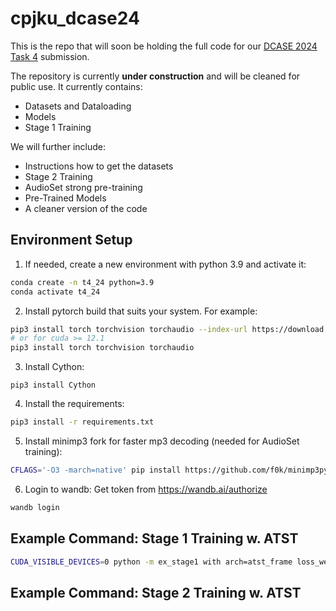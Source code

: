 # cpjku_dcase24

This is the repo that will soon be holding the full code for our [DCASE 2024 Task 4](https://dcase.community/challenge2024/task-sound-event-detection-with-heterogeneous-training-dataset-and-potentially-missing-labels) submission.

The repository is currently **under construction** and will be cleaned for public use. It currently contains:
* Datasets and Dataloading
* Models
* Stage 1 Training

We will further include:
* Instructions how to get the datasets
* Stage 2 Training
* AudioSet strong pre-training
* Pre-Trained Models
* A cleaner version of the code

## Environment Setup

1. If needed, create a new environment with python 3.9 and activate it:

```bash
conda create -n t4_24 python=3.9
conda activate t4_24
 ```

2. Install pytorch build that suits your system. For example:

```bash
pip3 install torch torchvision torchaudio --index-url https://download.pytorch.org/whl/cu118
# or for cuda >= 12.1
pip3 install torch torchvision torchaudio 
```

3. Install Cython:

```
pip3 install Cython
```

4. Install the requirements:

 ```bash
pip3 install -r requirements.txt
 ```

5. Install minimp3 fork for faster mp3 decoding (needed for AudioSet training):

 ```bash
CFLAGS='-O3 -march=native' pip install https://github.com/f0k/minimp3py/archive/master.zip
 ```

6. Login to wandb:
Get token from <https://wandb.ai/authorize>

 ```bash
 wandb login
```

## Example Command: Stage 1 Training w. ATST

```bash
CUDA_VISIBLE_DEVICES=0 python -m ex_stage1 with arch=atst_frame loss_weights="(0.5, 0.25, 0.12, 0.1, 0.1, 1.5)" trainer.max_epochs=200 optimizer.crnn_lr=0.0005 filter_augment.apply=0 training.pseudo_labels_name=final mix_augment.apply_mixstyle=0 wandb.name=s1.i1,atst
```

## Example Command: Stage 2 Training w. ATST

